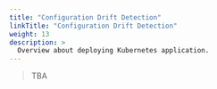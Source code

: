 ```yaml
---
title: "Configuration Drift Detection"
linkTitle: "Configuration Drift Detection"
weight: 13
description: >
  Overview about deploying Kubernetes application.
---
```


> TBA
